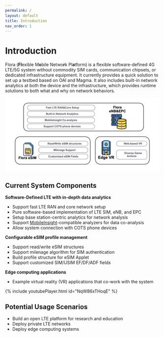 ```yaml
---
permalink: /
layout: default
title: Introduction
nav_order: 1
---
```


#  Introduction


Flora (**Fl**exible M**o**bile Netwo**r**k Pl**a**tform) is a flexible software-defined 4G LTE/5G system without commodity SIM cards, communication chipsets, or dedicated infrastructure equipment. It currently provides a quick solution to set up a testbed based on OAI and Magma.
It also includes built-in network analytics at both the device and the infrastructure, which provides runtime solutions to both what and why on network behaviors.


![intro](figures/intro.png)



## Current System Components



**Software-Defined LTE with in-depth data analytics**
- Support fast LTE RAN and core network setup
- Pure software-based implementation of LTE SIM, eNB, and EPC
- Setup base station-centric analytics for network analysis
- Support [MobileInsight](http://www.mobileinsight.net/)-compatible analyzers for data co-analysis
- Allow system connection with COTS phone devices

**Configurable eSIM profile management**
- Support read/write eSIM structures
- Support milenage algorithm for SIM authentication
- Build profile structure for eSIM Applet
- Support customized SIM/USIM EF/DF/ADF fields


**Edge computing applications**
- Example virtual reality (VR) applications that co-work with the system


{% include youtubePlayer.html id="NqW86xTHoqE" %}


## Potential Usage Scenarios
- Build an open LTE platform for research and education
- Deploy private LTE networks
- Deploy edge computing systems




            
